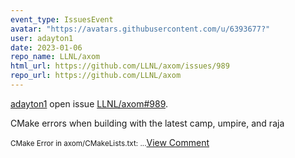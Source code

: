 ```yaml
---
event_type: IssuesEvent
avatar: "https://avatars.githubusercontent.com/u/6393677?"
user: adayton1
date: 2023-01-06
repo_name: LLNL/axom
html_url: https://github.com/LLNL/axom/issues/989
repo_url: https://github.com/LLNL/axom
---
```


<a href='https://github.com/adayton1' target='_blank'>adayton1</a> open issue <a href='https://github.com/LLNL/axom/issues/989' target='_blank'>LLNL/axom#989</a>.

<p>CMake errors when building with the latest camp, umpire, and raja</p><small>CMake Error in axom/CMakeLists.txt:...</small><a href='https://github.com/LLNL/axom/issues/989' target='_blank'>View Comment</a>